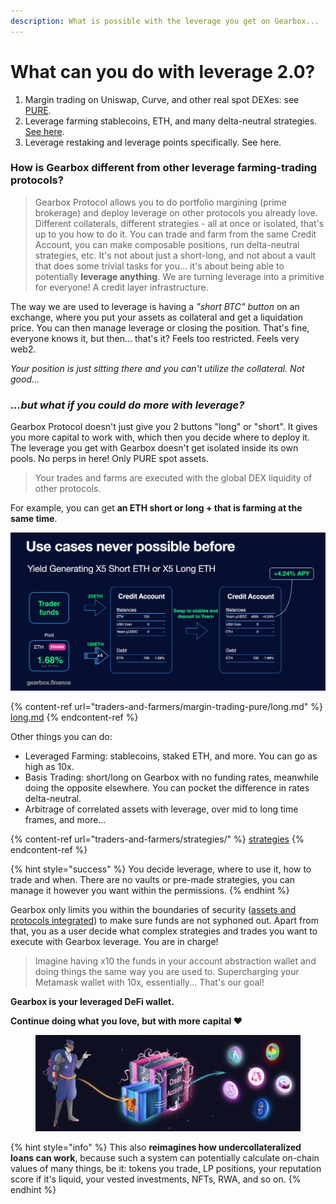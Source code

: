 ```yaml
---
description: What is possible with the leverage you get on Gearbox...
---
```


# What can you do with leverage 2.0?

1. Margin trading on Uniswap, Curve, and other real spot DEXes: see [PURE](traders-and-farmers/margin-trading-pure/).
2. Leverage farming stablecoins, ETH, and many delta-neutral strategies. [See here](traders-and-farmers/strategies/).
3. Leverage restaking and leverage points specifically. See here.

### How is Gearbox different from other leverage farming-trading protocols?

> Gearbox Protocol allows you to do portfolio margining (prime brokerage) and deploy leverage on other protocols you already love. Different collaterals, different strategies - all at once or isolated, that's up to you how to do it. You can trade and farm from the same Credit Account, you can make composable positions, run delta-neutral strategies, etc. It's not about just a short-long, and not about a vault that does some trivial tasks for you... it's about being able to potentially **leverage anything**. We are turning leverage into a primitive for everyone! A credit layer infrastructure.

The way we are used to leverage is having a _"short BTC" button_ on an exchange, where you put your assets as collateral and get a liquidation price. You can then manage leverage or closing the position. That's fine, everyone knows it, but then... that's it? Feels too restricted. Feels very web2.

_Your position is just sitting there and you can't utilize the collateral. Not good..._

### _**...but what if you could do more with leverage?**_

Gearbox Protocol doesn't just give you 2 buttons "long" or "short". It gives you more capital to work with, which then you decide where to deploy it. The leverage you get with Gearbox doesn't get isolated inside its own pools. No perps in here! Only PURE spot assets.

> Your trades and farms are executed with the global DEX liquidity of other protocols.

For example, you can get **an ETH short or long + that is farming at the same time**.

![You basically get a short which then makes you money yield farming, and the yield farming LP tokens you can potentially utilize for something else. The lego building blocks can all happen within Credit Accounts!](<.gitbook/assets/Screenshot 2021-10-19 at 00.41.47 (1).png>)

{% content-ref url="traders-and-farmers/margin-trading-pure/long.md" %}
[long.md](traders-and-farmers/margin-trading-pure/long.md)
{% endcontent-ref %}

Other things you can do:

* Leveraged Farming: stablecoins, staked ETH, and more. You can go as high as 10x.
* Basis Trading: short/long on Gearbox with no funding rates, meanwhile doing the opposite elsewhere. You can pocket the difference in rates delta-neutral.
* Arbitrage of correlated assets with leverage, over mid to long time frames, and more...

{% content-ref url="traders-and-farmers/strategies/" %}
[strategies](traders-and-farmers/strategies/)
{% endcontent-ref %}

{% hint style="success" %}
You decide leverage, where to use it, how to trade and when. There are no vaults or pre-made strategies, you can manage it however you want within the permissions.
{% endhint %}

Gearbox only limits you within the boundaries of security ([assets and protocols integrated](overview/credit-account/allowedlist-integrations/)) to make sure funds are not syphoned out. Apart from that, you as a user decide what complex strategies and trades you want to execute with Gearbox leverage. You are in charge!

> Imagine having x10 the funds in your account abstraction wallet and doing things the same way you are used to. Supercharging your Metamask wallet with 10x, essentially... That's our goal!

**Gearbox is your leveraged DeFi wallet.**

**Continue doing what you love, but with more capital ❤**

<figure><img src=".gitbook/assets/gearbox leveraged wallet (1).png" alt=""><figcaption></figcaption></figure>

{% hint style="info" %}
This also **reimagines how undercollateralized loans can work**, because such a system can potentially calculate on-chain values of many things, be it: tokens you trade, LP positions, your reputation score if it's liquid, your vested investments, NFTs, RWA, and so on.
{% endhint %}
